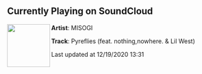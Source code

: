 ## Currently Playing on SoundCloud

[<img align="left" width="100" src="https://i1.sndcdn.com/artworks-6SKnJQaJEsn6-0-t50x50.png">](https://soundcloud.com/misogi/pyreflies-feat-lil-west)

**Artist**: MISOGI 

**Track**: Pyreflies (feat. nothing,nowhere. & Lil West)

Last updated at 12/19/2020 13:31

